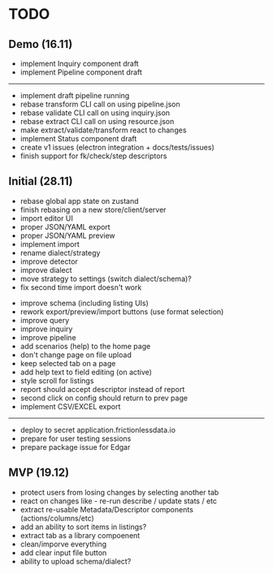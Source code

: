 # TODO

## Demo (16.11)

+ implement Inquiry component draft
+ implement Pipeline component draft
---
+ implement draft pipeline running
+ rebase transform CLI call on using pipeline.json
+ rebase validate CLI call on using inquiry.json
+ rebase extract CLI call on using resource.json
+ make extract/validate/transform react to changes
+ implement Status component draft
+ create v1 issues (electron integration + docs/tests/issues)
+ finish support for fk/check/step descriptors

## Initial (28.11)

+ rebase global app state on zustand
+ finish rebasing on a new store/client/server
+ import editor UI
+ proper JSON/YAML export
+ proper JSON/YAML preview
+ implement import
+ rename dialect/strategy
+ improve detector
+ improve dialect
+ move strategy to settings (switch dialect/schema)?
+ fix second time import doesn't work
- improve schema (including listing UIs)
- rework export/preview/import buttons (use format selection)
- improve query
- improve inquiry
- improve pipeline
- add scenarios (help) to the home page
- don't change page on file upload
- keep selected tab on a page
- add help text to field editing (on active)
- style scroll for listings
- report should accept descriptor instead of report
- second click on config should return to prev page
- implement CSV/EXCEL export
- ---
- deploy to secret application.frictionlessdata.io
- prepare for user testing sessions
- prepare package issue for Edgar

## MVP (19.12)

- protect users from losing changes by selecting another tab
- react on changes like - re-run describe / update stats / etc
- extract re-usable Metadata/Descriptor components (actions/columns/etc)
- add an ability to sort items in listings?
- extract tab as a library compoenent
- clean/imporve everything
- add clear input file button
- ability to upload schema/dialect?

